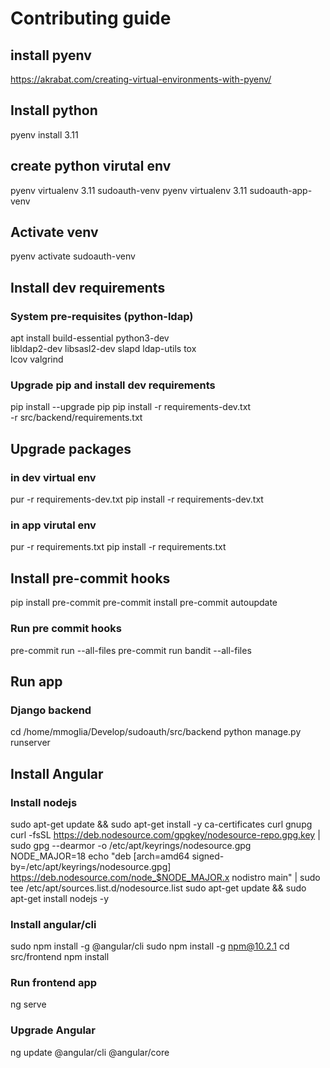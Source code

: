 # Contributing guide

## install pyenv
https://akrabat.com/creating-virtual-environments-with-pyenv/

## Install python

pyenv install 3.11

## create python virutal env

pyenv virtualenv 3.11 sudoauth-venv
pyenv virtualenv 3.11 sudoauth-app-venv

## Activate venv

pyenv activate sudoauth-venv

## Install dev requirements

### System pre-requisites (python-ldap)
apt install build-essential python3-dev \
    libldap2-dev libsasl2-dev slapd ldap-utils tox \
    lcov valgrind

### Upgrade pip and install dev requirements
pip install --upgrade pip
pip install -r requirements-dev.txt \
    -r src/backend/requirements.txt

## Upgrade packages

### in dev virtual env

pur -r requirements-dev.txt
pip install -r requirements-dev.txt

### in app virutal env

pur -r requirements.txt
pip install -r requirements.txt


## Install pre-commit hooks

pip install pre-commit
pre-commit install
pre-commit autoupdate

### Run pre commit hooks

pre-commit run --all-files
pre-commit run bandit --all-files

## Run app

### Django backend

cd /home/mmoglia/Develop/sudoauth/src/backend
python manage.py runserver


## Install Angular

### Install nodejs

sudo apt-get update && sudo apt-get install -y ca-certificates curl gnupg
curl -fsSL https://deb.nodesource.com/gpgkey/nodesource-repo.gpg.key | sudo gpg --dearmor -o /etc/apt/keyrings/nodesource.gpg
NODE_MAJOR=18
echo "deb [arch=amd64 signed-by=/etc/apt/keyrings/nodesource.gpg] https://deb.nodesource.com/node_$NODE_MAJOR.x nodistro main" | sudo tee /etc/apt/sources.list.d/nodesource.list
sudo apt-get update && sudo apt-get install nodejs -y

### Install angular/cli

sudo npm install -g @angular/cli
sudo npm install -g npm@10.2.1
cd src/frontend
npm install

### Run frontend app

ng serve


### Upgrade Angular

ng update @angular/cli @angular/core
